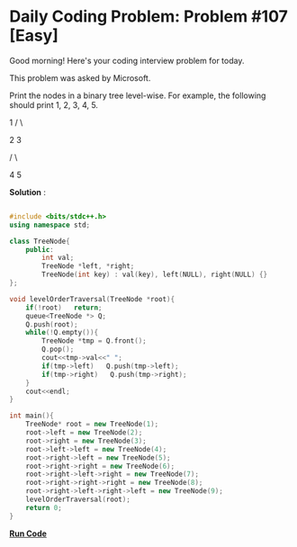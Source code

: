 # Daily Coding Problem: Problem #107 [Easy]

Good morning! Here's your coding interview problem for today.

This problem was asked by Microsoft.

Print the nodes in a binary tree level-wise. For example, the following should print 1, 2, 3, 4, 5.

  1 
 / \\
 
2   3

   / \\
   
  4   5

**Solution** : 

```cpp

#include <bits/stdc++.h>
using namespace std;

class TreeNode{
    public:
        int val;
        TreeNode *left, *right;
        TreeNode(int key) : val(key), left(NULL), right(NULL) {}
};

void levelOrderTraversal(TreeNode *root){
    if(!root)   return;
    queue<TreeNode *> Q;
    Q.push(root);
    while(!Q.empty()){
        TreeNode *tmp = Q.front();
        Q.pop();
        cout<<tmp->val<<" ";
        if(tmp->left)   Q.push(tmp->left);
        if(tmp->right)   Q.push(tmp->right);
    }
    cout<<endl;
}

int main(){
    TreeNode* root = new TreeNode(1);
    root->left = new TreeNode(2); 
    root->right = new TreeNode(3); 
    root->left->left = new TreeNode(4); 
    root->right->left = new TreeNode(5); 
    root->right->right = new TreeNode(6); 
    root->right->left->right = new TreeNode(7); 
    root->right->right->right = new TreeNode(8); 
    root->right->left->right->left = new TreeNode(9);
    levelOrderTraversal(root);
    return 0;
}

```
**[Run Code](https://ide.geeksforgeeks.org/FvA6qWDxWu)**
